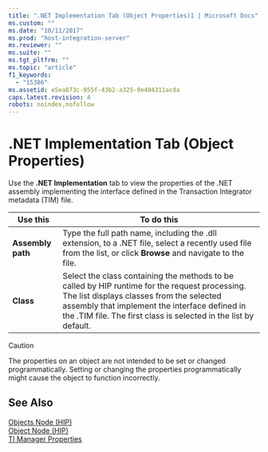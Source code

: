 ```yaml
---
title: ".NET Implementation Tab (Object Properties)1 | Microsoft Docs"
ms.custom: ""
ms.date: "10/11/2017"
ms.prod: "host-integration-server"
ms.reviewer: ""
ms.suite: ""
ms.tgt_pltfrm: ""
ms.topic: "article"
f1_keywords: 
  - "15386"
ms.assetid: e5ea873c-955f-43b2-a325-0e404311acda
caps.latest.revision: 4
robots: noindex,nofollow
---
```

# .NET Implementation Tab (Object Properties)
Use the **.NET Implementation** tab to view the properties of the .NET assembly implementing the interface defined in the Transaction Integrator metadata (TIM) file.  
  
|Use this|To do this|  
|--------------|----------------|  
|**Assembly path**|Type the full path name, including the .dll extension, to a .NET file, select a recently used file from the list, or click **Browse** and navigate to the file.|  
|**Class**|Select the class containing the methods to be called by HIP runtime for the request processing. The list displays classes from the selected assembly that implement the interface defined in the .TIM file. The first class is selected in the list by default.|  
  
> [!CAUTION]
>  The properties on an object are not intended to be set or changed programmatically. Setting or changing the properties programmatically might cause the object to function incorrectly.  
  
## See Also  
 [Objects Node (HIP)](../core/objects-node-hip.md)   
 [Object Node (HIP)](../core/object-node-hip.md)   
 [TI Manager Properties](../core/ti-manager-properties.md)